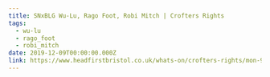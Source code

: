 ```yaml
---
title: SNxBLG Wu-Lu, Rago Foot, Robi Mitch | Crofters Rights
tags:
  - wu-lu
  - rago_foot
  - robi_mitch
date: 2019-12-09T00:00:00.000Z
link: https://www.headfirstbristol.co.uk/whats-on/crofters-rights/mon-9-dec-sn-x-cr-wu-lu-rago-foot-robi-mitch-59394#e59394
---
```

